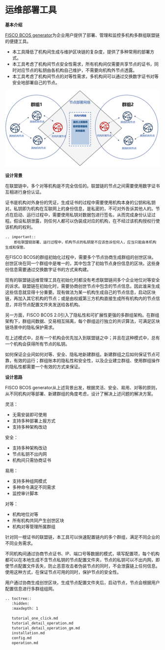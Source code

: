 # 运维部署工具

**基本介绍**

[FISCO BCOS generator](https://github.com/FISCO-BCOS/generator)为企业用户提供了部署、管理和监控多机构多群组联盟链的便捷工具。

- 本工具降低了机构间生成与维护区块链的复杂度，提供了多种常用的部署方式。
- 本工具考虑了机构间节点安全性需求，所有机构间仅需要共享节点的证书，同时对应节点的私钥由各机构自己维护，不需要向机构外节点透露。
- 本工具考虑了机构间节点的对等性需求，多机构间可以通过交换数字证书对等安全地部署自己的节点。

![](../../images/enterprise/toolshow.png)

**设计背景**

在联盟链中，多个对等机构是不完全信任的。联盟链的节点之间需要使用数字证书互相进行身份认证。

证书是机构对外身份的凭证，生成证书的过程中需要使用机构本身的公钥和私钥对。私钥即为机构在互联网上的身份信息，是私密的，不可对外告诉其他人的。节点在启动、运行过程中，需要使用私钥对数据包进行签名，从而完成身份认证过程。假设私钥泄露，则任何人都可以伪装成对应的机构，在不经过该机构授权行使该机构的权利。

```eval_rst
.. important::
    即在联盟链部署、运行过程中，机构节点的私钥是不应该告诉任何人，应当只能由本机构生成和保管。
```

在FISCO BCOS的群组初始化过程中，需要多个节点协商生成群组的创世区块。创世区块在同一个群组中是唯一的，其中包含了初始节点身份信息的区块。这些身份信息需要通过交换数字证书的方式来构建。

现有的联盟链运维管理工具在初始化时都没有考虑联盟链间多个企业地位对等安全的诉求。联盟链在初始化时，需要协商创世节点中包含的节点信息。因此谁来生成这些信息就显得十分重要。现有做法为某一机构生成自己的节点信息，启动区块链，再加入其它机构的节点；或是由权威第三方机构直接生成所有机构内的节点信息，并将节点配置文件夹发送给各机构。

另一方面，FISCO BCOS 2.0引入了隐私性和可扩展性更强的多群组架构。在群组架构下，群组间数据、交易相互隔离，每个群组运行独立的共识算法，可满足区块链场景中的隐私保护需求。

在上述模式中，总有一个机构会优先加入到联盟链之中；并且在这种模式中，总有一个机构会获得所有节点的私钥。

如何保证企业间如何对等、安全、隐私地新建群组。新建群组之后如何保证节点可靠，有效的运行；群组账本的隐私性和安全性，以及企业建立群组、使用群组操作的隐私性都需要一个有效的方式来保证。

**设计思路**

FISCO BCOS generator从上述背景出发，根据灵活、安全、易用、对等的原则，从不同机构对等部署、新建群组的角度考虑，设计了解决上述问题的解决方案。

灵活：

- 无需安装即可使用
- 支持多种部署上报方式
- 支持多种架构改动

安全：

- 支持多种架构改动
- 节点私钥不出内网
- 机构间只需协商证书

易用：

- 支持多种组网模式
- 多种命令满足不同需求
- 监控审计脚本

对等：

- 机构地位对等
- 所有机构共同产生创世区块
- 机构对等管理所属群组

针对同一根证书的联盟链，本工具可以快速配置链内的多个群组，满足不同企业的不同业务需求。

不同机构间通过协商节点证书、IP、端口号等数据的模式，填写配置项，每个机构都可以在本地生成不含节点私钥的节点配置文件夹，节点的私钥可以不出内网，即使节点配置文件丢失，防止恶意攻击者伪装节点的同时，不会泄露链上任何信息。使用这种方式，在保证节点可用的同时，保护节点的安全性。

用户通过协商生成创世区块，生成节点配置文件夹后，启动节点，节点会根据用户配置信息进行多群组组网。

```eval_rst
.. toctree::
   :hidden:
   :maxdepth: 1

   tutorial_one_click.md
   tutorial_detail_operation.md
   tutorial_detail_operation_gm.md
   installation.md
   config.md
   operation.md
```
